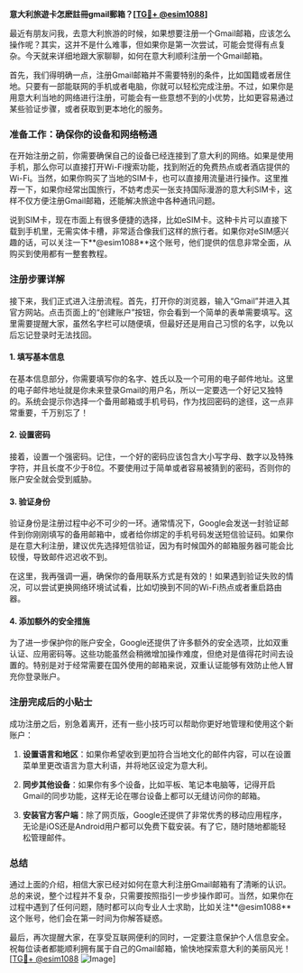 **意大利旅遊卡怎麽註冊gmail郵箱？[[TG💪+ @esim1088](https://t.me/s/esim1088)]**

最近有朋友问我，去意大利旅游的时候，如果想要注册一个Gmail邮箱，应该怎么操作呢？其实，这并不是什么难事，但如果你是第一次尝试，可能会觉得有点复杂。今天就来详细地跟大家聊聊，如何在意大利顺利注册一个Gmail邮箱。

首先，我们得明确一点，注册Gmail邮箱并不需要特别的条件，比如国籍或者居住地。只要有一部能联网的手机或者电脑，你就可以轻松完成注册。不过，如果你是用意大利当地的网络进行注册，可能会有一些意想不到的小优势，比如更容易通过某些验证步骤，或者获取到更本地化的服务。

### **准备工作：确保你的设备和网络畅通**

在开始注册之前，你需要确保自己的设备已经连接到了意大利的网络。如果是使用手机，那么你可以直接打开Wi-Fi搜索功能，找到附近的免费热点或者酒店提供的Wi-Fi。当然，如果你购买了当地的SIM卡，也可以直接用流量进行操作。这里推荐一下，如果你经常出国旅行，不妨考虑买一张支持国际漫游的意大利SIM卡，这样不仅方便注册Gmail邮箱，还能解决旅途中各种通讯问题。

说到SIM卡，现在市面上有很多便捷的选择，比如eSIM卡。这种卡片可以直接下载到手机里，无需实体卡槽，非常适合像我们这样的旅行者。如果你对eSIM感兴趣的话，可以关注一下**@esim1088**这个账号，他们提供的信息非常全面，从购买到使用都有一整套教程。

### **注册步骤详解**

接下来，我们正式进入注册流程。首先，打开你的浏览器，输入“Gmail”并进入其官方网站。点击页面上的“创建账户”按钮，你会看到一个简单的表单需要填写。这里需要提醒大家，虽然名字栏可以随便填，但最好还是用自己习惯的名字，以免以后忘记登录时无法找回。

#### **1. 填写基本信息**
在基本信息部分，你需要填写你的名字、姓氏以及一个可用的电子邮件地址。这里的电子邮件地址就是你未来登录Gmail的用户名，所以一定要选一个好记又独特的。系统会提示你选择一个备用邮箱或手机号码，作为找回密码的途径，这一点非常重要，千万别忘了！

#### **2. 设置密码**
接着，设置一个强密码。记住，一个好的密码应该包含大小写字母、数字以及特殊字符，并且长度不少于8位。不要使用过于简单或者容易被猜到的密码，否则你的账户安全就会受到威胁。

#### **3. 验证身份**
验证身份是注册过程中必不可少的一环。通常情况下，Google会发送一封验证邮件到你刚刚填写的备用邮箱中，或者给你绑定的手机号码发送短信验证码。如果你是在意大利注册，建议优先选择短信验证，因为有时候国外的邮箱服务器可能会比较慢，导致邮件迟迟收不到。

在这里，我再强调一遍，确保你的备用联系方式是有效的！如果遇到验证失败的情况，可以尝试更换网络环境试试看，比如切换到不同的Wi-Fi热点或者重启路由器。

#### **4. 添加额外的安全措施**
为了进一步保护你的账户安全，Google还提供了许多额外的安全选项，比如双重认证、应用密码等。这些功能虽然会稍微增加操作难度，但绝对是值得花时间去设置的。特别是对于经常需要在国外使用的邮箱来说，双重认证能够有效防止他人冒充你登录账户。

### **注册完成后的小贴士**

成功注册之后，别急着离开，还有一些小技巧可以帮助你更好地管理和使用这个新账户：

1. **设置语言和地区**：如果你希望收到更加符合当地文化的邮件内容，可以在设置菜单里更改语言为意大利语，并将地区设定为意大利。
   
2. **同步其他设备**：如果你有多个设备，比如平板、笔记本电脑等，记得开启Gmail的同步功能，这样无论在哪台设备上都可以无缝访问你的邮箱。

3. **安装官方客户端**：除了网页版，Google还提供了非常优秀的移动应用程序，无论是iOS还是Android用户都可以免费下载安装。有了它，随时随地都能轻松管理邮件。

### **总结**

通过上面的介绍，相信大家已经对如何在意大利注册Gmail邮箱有了清晰的认识。总的来说，整个过程并不复杂，只需要按照指引一步步操作即可。当然，如果你在过程中遇到了任何问题，随时都可以向专业人士求助，比如关注**@esim1088**这个账号，他们会在第一时间为你解答疑惑。

最后，再次提醒大家，在享受互联网便利的同时，一定要注意保护个人信息安全。祝每位读者都能顺利拥有属于自己的Gmail邮箱，愉快地探索意大利的美丽风光！[[TG💪+ @esim1088](https://t.me/s/esim1088) ![Image](https://i.postimg.cc/4NQfJmqS/Snipaste-2025-05-13-00-14-12.png)]